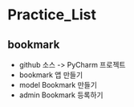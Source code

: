 # Practice_List
## bookmark
- github 소스 -> PyCharm 프로젝트
- bookmark 앱 만들기
- model Bookmark 만들기
- admin Bookmark 등록하기